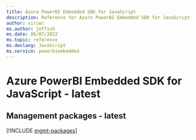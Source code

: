 ```yaml
---
title: Azure PowerBI Embedded SDK for JavaScript
description: Reference for Azure PowerBI Embedded SDK for JavaScript
author: xirzec
ms.author: jeffish
ms.date: 06/07/2022
ms.topic: reference
ms.devlang: JavaScript
ms.service: powerbiembedded
---
```

# Azure PowerBI Embedded SDK for JavaScript - latest
## Management packages - latest
[!INCLUDE [mgmt-packages](powerbi-embedded-mgmt-index.md)]
